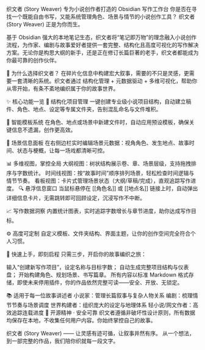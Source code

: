 织文者 (Story Weaver)
专为小说创作者打造的 Obsidian 写作工作台
你是否在寻找一个既能自由书写，又能系统管理角色、场景与情节的小说创作工具？
织文者 (Story Weaver) 正是为你而生。

基于 Obsidian 强大的本地笔记生态，织文者将“笔记即万物”的理念融入小说创作流程，为作家、编剧与故事爱好者提供一套完整、结构化且高度可视化的写作解决方案。无论你是构思大纲的新手，还是正在修订长篇巨著的老手，织文者都能成为你最可靠的创作伙伴。

🌟 为什么选择织文者？
在碎片化信息中构建宏大叙事，需要的不只是灵感，更需要一套清晰的系统。织文者通过 结构化管理 + 元数据驱动 + 多维可视化，帮助你从零开始，有条不紊地编织属于你的故事世界。

✨ 核心功能一览
📁 结构化项目管理
一键创建专业级小说项目结构，自动建立稿件、角色、地点、设定等专属文件夹，告别混乱命名与文件堆积。

📝 智能模板系统
在角色、地点或场景中新建文件时，自动应用预设模板，确保关键信息不遗漏，创作更高效。

🎯 场景信息面板
在右侧边栏实时编辑场景元数据：视角角色、发生地点、故事时间、状态与梗概，让每一场戏都清晰可控。

📊 多维视图，掌控全局
大纲视图：树状结构展示卷、章、场景层级，支持拖拽排序与字数统计。
时间线视图：按“故事时间”顺序排列场景，轻松检查时间逻辑与情节节奏。
看板视图：卡片式管理场景状态（大纲/草稿/完成），直观追踪写作进度。
🔍 悬浮信息窗口
当鼠标悬停在 [[角色名]] 或 [[地点名]] 链接上时，自动弹出详细信息卡片，无需跳转即可回顾设定，沉浸写作不中断。

📈 写作数据洞察
内置统计图表，实时追踪字数增长与章节进度，助你达成写作目标。

⚙️ 高度可定制
自定义模板、文件夹结构、界面主题，让你的创作空间完全符合个人习惯。

🚀 快速上手，即刻启程
只需三步，开启你的故事编织之旅：

输入“创建新写作项目”，设定名称与目标字数；
自动生成完整项目结构与仪表盘；
开始构建角色、规划场景、书写篇章。
所有内容以标准 Markdown 格式存储，即使未来停用插件，你的作品依然完整可读——安全、开放、无锁定。

📚 适用于每一位故事讲述者
小说家：管理长篇叙事与复杂人物关系
编剧：梳理情节节奏与场景调度
世界构建者：组织庞大的设定与地理体系
轻小说/网文作者：高效追踪连载进度
🔧 开源精神 · 安全可靠
织文者遵循非破坏性设计原则，所有数据均保存在本地，不收集任何用户内容。你始终掌控自己的故事。

织文者 (Story Weaver) ——
让灵感有迹可循，让叙事井然有序。
从一个想法，到一部完整的作品，我们陪你织就每一段文字。 

